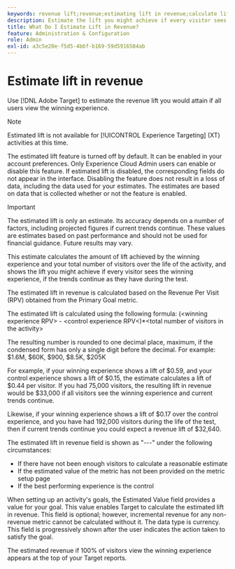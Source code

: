 ```yaml
---
keywords: revenue lift;revenue;estimating lift in revenue;calculate lift;estimated value
description: Estimate the lift you might achieve if every visitor sees the winning experience, if the trends continue as they have during the test.
title: What Do I Estimate Lift in Revenue?
feature: Administration & Configuration
role: Admin
exl-id: a3c5e20e-f5d5-4b6f-b169-59d5916584ab
---
```

# Estimate lift in revenue

Use [!DNL Adobe Target] to estimate the revenue lift you would attain if all users view the winning experience.

>[!NOTE]
>
>Estimated lift is not available for [!UICONTROL Experience Targeting] (XT) activities at this time.

The estimated lift feature is turned off by default. It can be enabled in your account preferences. Only Experience Cloud Admin users can enable or disable this feature. If estimated lift is disabled, the corresponding fields do not appear in the interface. Disabling the feature does not result in a loss of data, including the data used for your estimates. The estimates are based on data that is collected whether or not the feature is enabled.

>[!IMPORTANT]
>
>The estimated lift is only an estimate. Its accuracy depends on a number of factors, including projected figures if current trends continue. These values are estimates based on past performance and should not be used for financial guidance. Future results may vary.

This estimate calculates the amount of lift achieved by the winning experience and your total number of visitors over the life of the activity, and shows the lift you might achieve if every visitor sees the winning experience, if the trends continue as they have during the test.

The estimated lift in revenue is calculated based on the Revenue Per Visit (RPV) obtained from the Primary Goal metric.

The estimated lift is calculated using the following formula: (&lt;winning experience RPV&gt; - &lt;control experience RPV&lt;)&#42;&lt;total number of visitors in the activity&gt;

The resulting number is rounded to one decimal place, maximum, if the condensed form has only a single digit before the decimal. For example: $1.6M, $60K, $900, $8.5K, $205K

For example, if your winning experience shows a lift of $0.59, and your control experience shows a lift of $0.15, the estimate calculates a lift of $0.44 per visitor. If you had 75,000 visitors, the resulting lift in revenue would be $33,000 if all visitors see the winning experience and current trends continue.

Likewise, if your winning experience shows a lift of $0.17 over the control experience, and you have had 192,000 visitors during the life of the test, then if current trends continue you could expect a revenue lift of $32,640.

The estimated lift in revenue field is shown as "---" under the following circumstances:

* If there have not been enough visitors to calculate a reasonable estimate 
* If the estimated value of the metric has not been provided on the metric setup page 
* If the best performing experience is the control

When setting up an activity's goals, the Estimated Value field provides a value for your goal. This value enables Target to calculate the estimated lift in revenue. This field is optional; however, incremental revenue for any non-revenue metric cannot be calculated without it. The data type is currency. This field is progressively shown after the user indicates the action taken to satisfy the goal.

The estimated revenue if 100% of visitors view the winning experience appears at the top of your Target reports.
